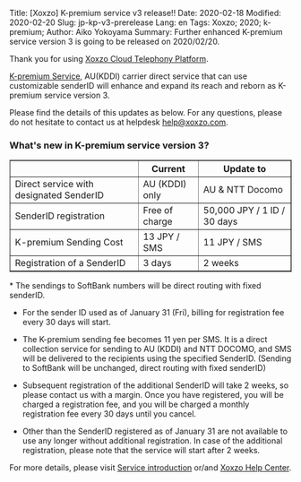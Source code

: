 Title: [Xoxzo] K-premium service v3 release!!
Date: 2020-02-18
Modified: 2020-02-20
Slug: jp-kp-v3-prerelease
Lang: en
Tags: Xoxzo; 2020; k-premium;
Author: Aiko Yokoyama
Summary: Further enhanced K-premium service version 3 is going to be released on 2020/02/20.

Thank you for using [Xoxzo Cloud Telephony Platform](https://www.xoxzo.com/en/).

[K-premium Service](https://help.xoxzo.com/en/xoxzo-cloud-telephony/articles/the-k-premium-service/),
AU(KDDI) carrier direct service that can use customizable senderID will enhance and expand its reach and reborn as K-premium service version 3.

Please find the details of this updates as below.
For any questions, please do not hesitate to contact us at helpdesk help@xoxzo.com.

### What's new in K-premium service version 3?

<div class="table-responsive">
  <table border="1" cellpadding="10" cellspacing="1">
    <tr>
      <th> </th>
      <th>Current</th>
      <th>Update to</th>
    </tr>
    <tr>
      <td>Direct service with designated SenderID</td>
      <td>AU (KDDI) only</td>
      <td>AU & NTT Docomo</td>
    </tr>
     <tr>
      <td>SenderID registration</td>
      <td>Free of charge</td>
      <td> 50,000 JPY / 1 ID / 30 days</td>
    </tr>
    <tr>
      <td>K-premium Sending Cost</td>
      <td>13 JPY / SMS</td>
      <td>11 JPY / SMS</td>
    </tr>
     <tr>
      <td>Registration of a SenderID</td>
      <td>3 days</td>
      <td>2 weeks</td>
    </tr>
  </table>
</div>
<span>*</span> The sendings to SoftBank numbers will be direct routing with fixed senderID.

- For the sender ID used as of January 31 (Fri), billing for registration fee every 30 days will start.

- The K-premium sending fee becomes 11 yen per SMS. 
It is a direct collection service for sending to AU (KDDI) and NTT DOCOMO, 
and SMS will be delivered to the recipients using the specified SenderID. (Sending to SoftBank will be unchanged, direct routing with fixed senderID)

- Subsequent registration of the additional SenderID will take 2 weeks, so please contact us with a margin. 
Once you have registered, you will be charged a registration fee, and you will be charged a monthly registration fee 
every 30 days until you cancel.

- Other than the SenderID registered as of January 31 are not available to use any longer without additional registration.
In case of the additional registration, please note that the service will start after 2 weeks.

For more details, please visit [Service introduction](https://www.xoxzo.com/en/about/sms-api/#k-premium) or/and
[Xoxzo Help Center](https://help.xoxzo.com/en/xoxzo-cloud-telephony/articles/the-k-premium-service/).